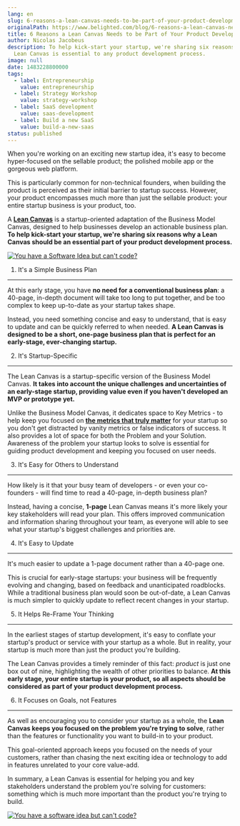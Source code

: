```yaml
---
lang: en
slug: 6-reasons-a-lean-canvas-needs-to-be-part-of-your-product-development-process
originalPath: https://www.belighted.com/blog/6-reasons-a-lean-canvas-needs-to-be-part-of-your-product-development-process
title: 6 Reasons a Lean Canvas Needs to be Part of Your Product Development Process
author: Nicolas Jacobeus
description: To help kick-start your startup, we're sharing six reasons why a
  Lean Canvas is essential to any product development process.
image: null
date: 1483228800000
tags:
  - label: Entrepreneurship
    value: entrepreneurship
  - label: Strategy Workshop
    value: strategy-workshop
  - label: SaaS development
    value: saas-development
  - label: Build a new SaaS
    value: build-a-new-saas
status: published
---
```

When you're working on an exciting new startup idea, it's easy to become hyper-focused on the sellable product; the polished mobile app or the gorgeous web platform.

This is particularly common for non-technical founders, when building the product is perceived as their initial barrier to startup success. However, your product encompasses much more than just the sellable product: your entire startup business is your product, too.

A **[Lean Canvas](https://leanstack.com/leancanvas)** is a startup-oriented adaptation of the Business Model Canvas, designed to help businesses develop an actionable business plan. **To help kick-start your startup, we're sharing six reasons why a Lean Canvas should be an essential part of your product development process.**

[![You have a Software Idea but can't code?](/images/legacy-cta/CmbFPGk6QWSw4YLsAxURq.png)](https://cta-redirect.hubspot.com/cta/redirect/1684659/370139d4-de4e-4110-9c62-c564f92ccfd5)

1) It's a Simple Business Plan
------------------------------

At this early stage, you have **no need for a conventional business plan**: a 40-page, in-depth document will take too long to put together, and be too complex to keep up-to-date as your startup takes shape.

Instead, you need something concise and easy to understand, that is easy to update and can be quickly referred to when needed. **A Lean Canvas is designed to be a short, one-page business plan that is perfect for an early-stage, ever-changing startup.**

2) It's Startup-Specific
------------------------

The Lean Canvas is a startup-specific version of the Business Model Canvas. **It takes into account the unique challenges and uncertainties of an early-stage startup, providing value even if you haven't developed an MVP or prototype yet.**

Unlike the Business Model Canvas, it dedicates space to Key Metrics - to help keep you focused on [**the metrics that truly matter**](/blog/saas-metrics) for your startup so you don't get distracted by vanity metrics or false indicators of success. It also provides a lot of space for both the Problem and your Solution. Awareness of the problem your startup looks to solve is essential for guiding product development and keeping you focused on user needs.

3) It's Easy for Others to Understand
-------------------------------------

How likely is it that your busy team of developers - or even your co-founders - will find time to read a 40-page, in-depth business plan?

Instead, having a concise, **1-page** Lean Canvas means it's more likely your key stakeholders will read your plan. This offers improved communication and information sharing throughout your team, as everyone will able to see what your startup's biggest challenges and priorities are.

4) It's Easy to Update
----------------------

It's much easier to update a 1-page document rather than a 40-page one.

This is crucial for early-stage startups: your business will be frequently evolving and changing, based on feedback and unanticipated roadblocks. While a traditional business plan would soon be out-of-date, a Lean Canvas is much simpler to quickly update to reflect recent changes in your startup.

5) It Helps Re-Frame Your Thinking
----------------------------------

In the earliest stages of startup development, it's easy to conflate your startup's product or service with your startup as a whole. But in reality, your startup is much more than just the product you're building.

The Lean Canvas provides a timely reminder of this fact: _product_ is just one box out of nine, highlighting the wealth of other priorities to balance. **At this early stage, your entire startup is your product, so all aspects should be considered as part of your product development process.**

6) It Focuses on Goals, not Features
------------------------------------

As well as encouraging you to consider your startup as a whole, the **Lean Canvas keeps you focused on the problem you're trying to solve**, rather than the features or functionality you want to build-in to your product.

This goal-oriented approach keeps you focused on the needs of your customers, rather than chasing the next exciting idea or technology to add in features unrelated to your core value-add.

In summary, a Lean Canvas is essential for helping you and key stakeholders understand the problem you're solving for customers: something which is much more important than the product you're trying to build.

[![You have a software idea but can't code?](/images/legacy-cta/2r_muYcfC0X7-yUFIS_kd.png)](https://cta-redirect.hubspot.com/cta/redirect/1684659/2a757af5-8c70-4e5b-bd84-3e0c399fa61d)